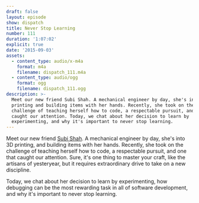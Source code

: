 ```yaml
---
draft: false
layout: episode
show: dispatch
title: Never Stop Learning
number: 111
duration: '1:07:02'
explicit: true
date: '2015-09-03'
assets:
  - content_type: audio/x-m4a
    format: m4a
    filename: dispatch_111.m4a
  - content_type: audio/ogg
    format: ogg
    filename: dispatch_111.ogg
description: >-
  Meet our new friend Subi Shah. A mechanical engineer by day, she's into 3D
  printing and building items with her hands. Recently, she took on the
  challenge of teaching herself how to code, a respectable pursuit, and one that
  caught our attention. Today, we chat about her decision to learn by
  experimenting, and why it's important to never stop learning.
---
```

Meet our new friend [Subi Shah](http://svbi.me). A mechanical engineer by day, she's into 3D printing, and building items with her hands. Recently, she took on the challenge of teaching herself how to code, a respectable pursuit, and one that caught our attention. Sure, it's one thing to master your craft, like the artisans of yesteryear, but it requires extraordinary drive to take on a new discipline.

Today, we chat about her decision to learn by experimenting, how debugging can be the most rewarding task in all of software development, and why it's important to never stop learning.
